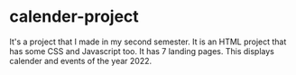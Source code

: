 # calender-project
It's a project that I made in my second semester. It is an HTML project that has some CSS and Javascript too.
It has 7 landing pages. 
This displays calender and events of the year 2022. 
